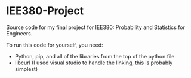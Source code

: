 # IEE380-Project
Source code for my final project for IEE380: Probability and Statistics for Engineers.

To run this code for yourself, you need:
- Python, pip, and all of the libraries from the top of the python file.
- libcurl (I used visual studio to handle the linking, this is probably simplest)
